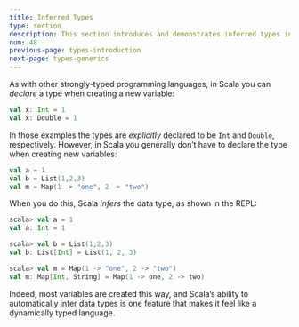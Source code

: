 ```yaml
---
title: Inferred Types
type: section
description: This section introduces and demonstrates inferred types in Scala 3
num: 48
previous-page: types-introduction
next-page: types-generics
---
```



As with other strongly-typed programming languages, in Scala you can *declare* a type when creating a new variable:

```scala
val x: Int = 1
val x: Double = 1
```

In those examples the types are *explicitly* declared to be `Int` and `Double`, respectively. However, in Scala you generally don’t have to declare the type when creating new variables:

```scala
val a = 1
val b = List(1,2,3)
val m = Map(1 -> "one", 2 -> "two")
```

When you do this, Scala *infers* the data type, as shown in the REPL:

```scala
scala> val a = 1
val a: Int = 1

scala> val b = List(1,2,3)
val b: List[Int] = List(1, 2, 3)

scala> val m = Map(1 -> "one", 2 -> "two")
val m: Map[Int, String] = Map(1 -> one, 2 -> two)
```

Indeed, most variables are created this way, and Scala’s ability to automatically infer data types is one feature that makes it feel like a dynamically typed language.


